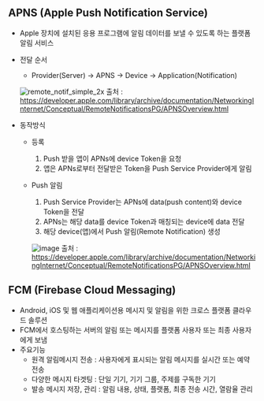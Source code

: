 ## APNS (Apple Push Notification Service)
- Apple 장치에 설치된 응용 프로그램에 알림 데이터를 보낼 수 있도록 하는 플랫폼 알림 서비스
- 전달 순서
  - Provider(Server) -> APNS -> Device -> Application(Notification) 
 
   ![remote_notif_simple_2x](https://user-images.githubusercontent.com/46417892/147224243-ceb1133e-7a8a-42e1-89d5-09d1bea55cd3.png)
    출처 : https://developer.apple.com/library/archive/documentation/NetworkingInternet/Conceptual/RemoteNotificationsPG/APNSOverview.html
- 동작방식
  - 등록
    1. Push 받을 앱이 APNs에 device Token을 요청
    2. 앱은 APNs로부터 전달받은 Token을 Push Service Provider에게 알림
  - Push 알림
    1. Push Service Provider는 APNs에 data(push content)와 device Token을 전달
    2. APNs는 해당 data를 device Token과 매칭되는 device에 data 전달
    3. 해당 device(앱)에서 Push 알림(Remote Notification) 생성
    
    ![image](https://user-images.githubusercontent.com/46417892/147226479-42052436-7efb-405d-ad6d-06fa538f3d5a.png)
    출처 : https://developer.apple.com/library/archive/documentation/NetworkingInternet/Conceptual/RemoteNotificationsPG/APNSOverview.html


## FCM (Firebase Cloud Messaging)
- Android, iOS 및 웹 애플리케이션용 메시지 및 알림을 위한 크로스 플랫폼 클라우드 솔루션
- FCM에서 호스팅하는 서버의 알림 또는 메시지를 플랫폼 사용자 또는 최종 사용자에게 보냄
- 주요기능 
  - 원격 알림메시지 전송 : 사용자에게 표시되는 알림 메시지를 실시간 또는 예약 전송
  - 다양한 메시지 타겟팅 : 단일 기기, 기기 그룹, 주제를 구독한 기기
  - 발송 메시지 저장, 관리 : 알림 내용, 상태, 플랫폼, 최종 전송 시간, 열람율 관리
